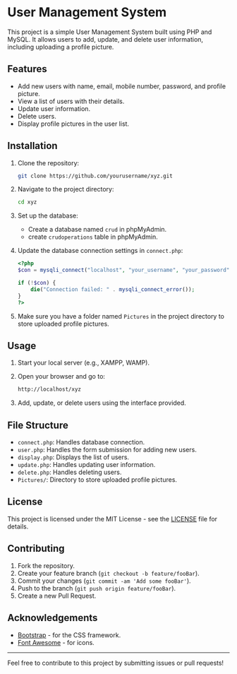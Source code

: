 # User Management System

This project is a simple User Management System built using PHP and MySQL. It allows users to add, update, and delete user information, including uploading a profile picture.

## Features

- Add new users with name, email, mobile number, password, and profile picture.
- View a list of users with their details.
- Update user information.
- Delete users.
- Display profile pictures in the user list.

## Installation

1. Clone the repository:

    ```bash
    git clone https://github.com/yourusername/xyz.git
    ```

2. Navigate to the project directory:

    ```bash
    cd xyz
    ```

3. Set up the database:

    - Create a database named `crud` in phpMyAdmin.
    - create `crudoperations` table in phpMyAdmin.

4. Update the database connection settings in `connect.php`:

    ```php
    <?php
    $con = mysqli_connect("localhost", "your_username", "your_password", "user_management");

    if (!$con) {
        die("Connection failed: " . mysqli_connect_error());
    }
    ?>
    ```

5. Make sure you have a folder named `Pictures` in the project directory to store uploaded profile pictures.

## Usage

1. Start your local server (e.g., XAMPP, WAMP).

2. Open your browser and go to:

    ```bash
    http://localhost/xyz
    ```

3. Add, update, or delete users using the interface provided.

## File Structure

- `connect.php`: Handles database connection.
- `user.php`: Handles the form submission for adding new users.
- `display.php`: Displays the list of users.
- `update.php`: Handles updating user information.
- `delete.php`: Handles deleting users.
- `Pictures/`: Directory to store uploaded profile pictures.

## License

This project is licensed under the MIT License - see the [LICENSE](LICENSE) file for details.

## Contributing

1. Fork the repository.
2. Create your feature branch (`git checkout -b feature/fooBar`).
3. Commit your changes (`git commit -am 'Add some fooBar'`).
4. Push to the branch (`git push origin feature/fooBar`).
5. Create a new Pull Request.

## Acknowledgements

- [Bootstrap](https://getbootstrap.com/) - for the CSS framework.
- [Font Awesome](https://fontawesome.com/) - for icons.

---

Feel free to contribute to this project by submitting issues or pull requests!
